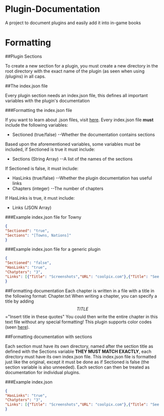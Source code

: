 Plugin-Documentation
====================

A project to document plugins and easily add it into in-game books

Formatting
==========

##Plugin Sections

To create a new section for a plugin, you must create a new directory in the root directory with the exact name of the plugin (as seen when using /plugins) in all caps.

##The index.json file

Every plugin section needs an index.json file, this defines all important variables with the plugin's documentation

###Formatting the index.json file

If you want to learn about .json files, visit [here](http://www.w3schools.com/json/json_syntax.asp). Every index.json file **must** include the following variables: 
* Sectioned (true/false) --Whether the documentation contains sections

Based upon the aforementioned variables, some variables must be included, if Sectioned is true it must include:
* Sections (String Array) --A list of the names of the sections

If Sectioned is false, it must include:
* HasLinks (true/false) --Whether the plugin documentation has useful links
* Chapters (integer) --The number of chapters

If HasLinks is true, it must include:
* Links (JSON Array)

###Example index.json file for Towny

```JSON
{
"Sectioned": "true",
"Sections": "[Towns, Nations]"
}
```

###Example index.json file for a generic plugin

```JSON
{
"Sectioned": "false",
"HasLinks": "true",
"Chatpters": "3",
"Links": [{"Title": "Screenshots","URL": "coolpix.com"},{"Title": "See more info here:","URL": "wiki.website.com"}]
}
```

##Formatting documentation
Each chapter is written in a file with a title in the following format: Chapter<Insert Chapter Number Here>.txt
When writing a chapter, you can specify a title by adding $$TITLE$$="Insert title in these quotes"
You could then write the entire chapter in this text file without any special formatting! This plugin supports color codes (seen [here](http://ess.khhq.net/mc/)).

##Formatting documentation with sections

Each section must have its own directory, named after the section title as defined with the Sections variable **THEY MUST MATCH EXACTLY**, each directory must have its own index.json file. This index.json file is formatted just like the original, except it must be done as if Sectioned is false (the section variable is also unneeded). Each section can then be treated as documentation for individual plugins.

###Example index.json

```JSON
{
"HasLinks": "true",
"Chatpters": "3",
"Links": [{"Title": "Screenshots","URL": "coolpix.com"},{"Title": "See more info here:","URL": "wiki.website.com"}]
}
```
